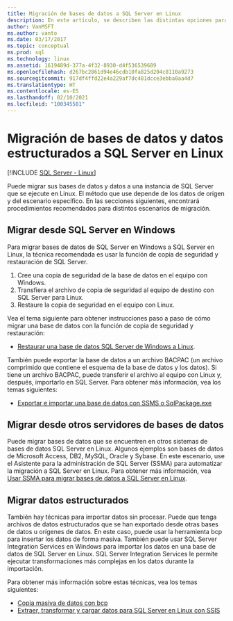 ```yaml
---
title: Migración de bases de datos a SQL Server en Linux
description: En este artículo, se describen las distintas opciones para migrar bases de datos y datos a SQL Server en Linux.
author: VanMSFT
ms.author: vanto
ms.date: 03/17/2017
ms.topic: conceptual
ms.prod: sql
ms.technology: linux
ms.assetid: 1619489d-377a-4f32-8930-d4f536539689
ms.openlocfilehash: d267bc2861d94e46cdb10fa825d204c8110a9273
ms.sourcegitcommit: 917df4ffd22e4a229af7dc481dcce3ebba0aa4d7
ms.translationtype: HT
ms.contentlocale: es-ES
ms.lasthandoff: 02/10/2021
ms.locfileid: "100345581"
---
```

# <a name="migrate-databases-and-structured-data-to-sql-server-on-linux"></a>Migración de bases de datos y datos estructurados a SQL Server en Linux 

[!INCLUDE [SQL Server - Linux](../includes/applies-to-version/sql-linux.md)]

Puede migrar sus bases de datos y datos a una instancia de SQL Server que se ejecute en Linux. El método que use depende de los datos de origen y del escenario específico. En las secciones siguientes, encontrará procedimientos recomendados para distintos escenarios de migración.

## <a name="migrate-from-sql-server-on-windows"></a>Migrar desde SQL Server en Windows
Para migrar bases de datos de SQL Server en Windows a SQL Server en Linux, la técnica recomendada es usar la función de copia de seguridad y restauración de SQL Server.

1. Cree una copia de seguridad de la base de datos en el equipo con Windows.
2. Transfiera el archivo de copia de seguridad al equipo de destino con SQL Server para Linux.
3. Restaure la copia de seguridad en el equipo con Linux. 

Vea el tema siguiente para obtener instrucciones paso a paso de cómo migrar una base de datos con la función de copia de seguridad y restauración:

- [Restaurar una base de datos SQL Server de Windows a Linux](sql-server-linux-migrate-restore-database.md).

También puede exportar la base de datos a un archivo BACPAC (un archivo comprimido que contiene el esquema de la base de datos y los datos). Si tiene un archivo BACPAC, puede transferir el archivo al equipo con Linux y, después, importarlo en SQL Server. Para obtener más información, vea los temas siguientes:

- [Exportar e importar una base de datos con SSMS o SqlPackage.exe](sql-server-linux-migrate-ssms.md)

## <a name="migrate-from-other-database-servers"></a>Migrar desde otros servidores de bases de datos
Puede migrar bases de datos que se encuentren en otros sistemas de bases de datos SQL Server en Linux. Algunos ejemplos son bases de datos de Microsoft Access, DB2, MySQL, Oracle y Sybase. En este escenario, use el Asistente para la administración de SQL Server (SSMA) para automatizar la migración a SQL Server en Linux. Para obtener más información, vea [Usar SSMA para migrar bases de datos a SQL Server en Linux](sql-server-linux-migrate-ssma.md).  

## <a name="migrate-structured-data"></a>Migrar datos estructurados
También hay técnicas para importar datos sin procesar. Puede que tenga archivos de datos estructurados que se han exportado desde otras bases de datos u orígenes de datos. En este caso, puede usar la herramienta bcp para insertar los datos de forma masiva. También puede usar SQL Server Integration Services en Windows para importar los datos en una base de datos de SQL Server en Linux. SQL Server Integration Services le permite ejecutar transformaciones más complejas en los datos durante la importación. 

Para obtener más información sobre estas técnicas, vea los temas siguientes:

- [Copia masiva de datos con bcp](sql-server-linux-migrate-bcp.md)
- [Extraer, transformar y cargar datos para SQL Server en Linux con SSIS](sql-server-linux-migrate-ssis.md) 
